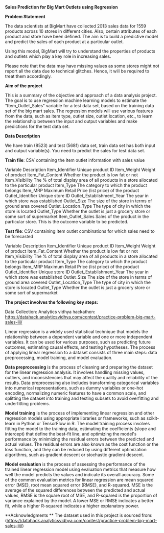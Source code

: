 **Sales Prediction for Big Mart Outlets using Regression**

**Problem Statement**

The data scientists at BigMart have collected 2013 sales data for 1559 products across 10 stores in different cities. Also, certain attributes of each product and store have been defined. The aim is to build a predictive model and predict the sales of each product at a particular outlet.

Using this model, BigMart will try to understand the properties of products and outlets which play a key role in increasing sales.

Please note that the data may have missing values as some stores might not report all the data due to technical glitches. Hence, it will be required to treat them accordingly.

**Aim of the project**

This is a summary of the objective and approach of a data analysis project. The goal is to use regression machine learning models to estimate the "Item_Outlet_Sales" variable for a test data set, based on the training data set of the big mart sales. The regression models will use various features from the data, such as item type, outlet size, outlet location, etc., to learn the relationship between the input and output variables and make predictions for the test data set.

**Data Description**

We have train (8523) and test (5681) data set, train data set has both input and output variable(s). You need to predict the sales for test data set.

**Train file**: CSV containing the item outlet information with sales value

Variable	Description
Item_Identifier	                                      Unique product ID
Item_Weight	                                          Weight of product
Item_Fat_Content	                                    Whether the product is low fat or not
Item_Visibility	                                      The % of total display area of all products in a store allocated to the particular product
Item_Type	                                            The category to which the product belongs
Item_MRP	                                            Maximum Retail Price (list price) of the product
Outlet_Identifier	                                    Unique store ID
Outlet_Establishment_Year	                            The year in which store was established
Outlet_Size	                                          The size of the store in terms of ground area covered
Outlet_Location_Type	                                The type of city in which the store is located
Outlet_Type	                                          Whether the outlet is just a grocery store or some sort of supermarket
Item_Outlet_Sales	                                    Sales of the product in the particular store. This is the outcome variable to be predicted.

**Test file**: CSV containing item outlet combinations for which sales need to be forecasted

Variable	Description
Item_Identifier	                                      Unique product ID
Item_Weight	                                          Weight of product
Item_Fat_Content	                                    Whether the product is low fat or not
Item_Visibility	                                      The % of total display area of all products in a store allocated to the particular product
Item_Type	                                            The category to which the product belongs
Item_MRP	                                            Maximum Retail Price (list price) of the product
Outlet_Identifier	                                    Unique store ID
Outlet_Establishment_Year	                            The year in which store was established
Outlet_Size	                                          The size of the store in terms of ground area covered
Outlet_Location_Type	                                The type of city in which the store is located
Outlet_Type	                                          Whether the outlet is just a grocery store or some sort of supermarket

**The project involves the following key steps:**

Data Collection: 
        Analytics vidhya hackathon: https://datahack.analyticsvidhya.com/contest/practice-problem-big-mart-sales-iii/

Linear regression is a widely used statistical technique that models the relationship between a dependent variable and one or more independent variables. It can be used for various purposes, such as predicting future outcomes, estimating causal effects, and testing hypotheses. The process of applying linear regression to a dataset consists of three main steps: data preprocessing, model training, and model evaluation.

**Data preprocessing** is the process of cleaning and preparing the dataset for the linear regression analysis. It involves handling missing values, outliers, and inconsistencies that may affect the quality and reliability of the results. Data preprocessing also includes transforming categorical variables into numerical representations, such as dummy variables or one-hot encoding, normalizing numeric features to have a common scale, and splitting the dataset into training and testing subsets to avoid overfitting and underfitting problems.

**Model training** is the process of implementing linear regression and other regression models using appropriate libraries or frameworks, such as scikit-learn in Python or TensorFlow in R. The model training process involves fitting the model to the training data, estimating the coefficients (slope and intercept) that define the best-fit line, and optimizing the model's performance by minimizing the residual errors between the predicted and actual values. The residual errors are also known as the cost function or the loss function, and they can be reduced by using different optimization algorithms, such as gradient descent or stochastic gradient descent.

**Model evaluation** is the process of assessing the performance of the trained linear regression model using evaluation metrics that measure how well the model predicts the values and indicate its overall accuracy. Some of the common evaluation metrics for linear regression are mean squared error (MSE), root mean squared error (RMSE), and R-squared. MSE is the average of the squared differences between the predicted and actual values, RMSE is the square root of MSE, and R-squared is the proportion of variance explained by the model. A lower MSE or RMSE indicates a better fit, while a higher R-squared indicates a higher explanatory power.

**Acknowledgments
**
The dataset used in this project is sourced from: (https://datahack.analyticsvidhya.com/contest/practice-problem-big-mart-sales-iii/)
